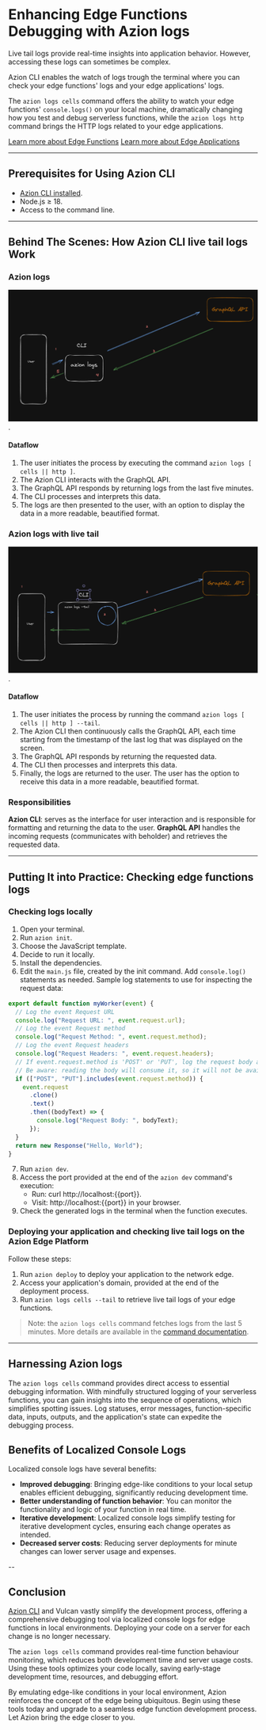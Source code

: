 # Enhancing Edge Functions Debugging with Azion logs

Live tail logs provide real-time insights into application behavior. However, accessing these logs can sometimes be complex. 

Azion CLI enables the watch of logs trough the terminal where you can check your edge functions' logs and your edge applications' logs.

The `azion logs cells` command offers the ability to watch your edge functions' `console.logs()` on your local machine, dramatically changing how you test and debug serverless functions, while the `azion logs http` command brings the HTTP logs related to your edge applications.

[Learn more about Edge Functions]()
[Learn more about Edge Applications]()


---

## Prerequisites for Using Azion CLI

- [Azion CLI installed](https://www.azion.com/en/documentation/products/azion-cli/overview/#installing-azion-cli).
- Node.js ≥ 18.
- Access to the command line.

---

## Behind The Scenes: How Azion CLI live tail logs Work

### Azion logs

![Azion logs](./logs.png "Azion logs").

#### Dataflow

1. The user initiates the process by executing the command `azion logs [ cells || http ]`.
2. The Azion CLI interacts with the GraphQL API.
3. The GraphQL API responds by returning logs from the last five minutes.
4. The CLI processes and interprets this data.
5. The logs are then presented to the user, with an option to display the data in a more readable, beautified format.

### Azion logs with live tail 

![Azion live tail logs](./live-tail.png "Azion live tail logs").

#### Dataflow

1. The user initiates the process by running the command `azion logs [ cells || http ] --tail`.
2. The Azion CLI then continuously calls the GraphQL API, each time starting from the timestamp of the last log that was displayed on the screen.
3. The GraphQL API responds by returning the requested data.
4. The CLI then processes and interprets this data.
5. Finally, the logs are returned to the user. The user has the option to receive this data in a more readable, beautified format.

### Responsibilities

**Azion CLI**: serves as the interface for user interaction and is responsible for formatting and returning the data to the user.
**GraphQL API**  handles the incoming requests (communicates with beholder) and retrieves the requested data.

---

## Putting It into Practice: Checking edge functions logs

### Checking logs locally

1.  Open your terminal.
2.  Run `azion init`.
3.  Choose the JavaScript template.
4.  Decide to run it locally.
5.  Install the dependencies.
6.  Edit the `main.js` file, created by the init command. Add `console.log()` statements as needed. Sample log statements to use for inspecting the request data:

```js
export default function myWorker(event) {
  // Log the event Request URL
  console.log("Request URL: ", event.request.url);
  // Log the event Request method
  console.log("Request Method: ", event.request.method);
  // Log the event Request headers
  console.log("Request Headers: ", event.request.headers);
  // If event.request.method is 'POST' or 'PUT', log the request body as well
  // Be aware: reading the body will consume it, so it will not be available for fetching anymore
  if (["POST", "PUT"].includes(event.request.method)) {
    event.request
      .clone()
      .text()
      .then((bodyText) => {
        console.log("Request Body: ", bodyText);
      });
  }
  return new Response("Hello, World");
}
```

7.  Run `azion dev`.
8.  Access the port provided at the end of the `azion dev` command's execution:
    - Run: curl http://localhost:{{port}}.
    - Visit: http://localhost:{{port}} in your browser.
9.  Check the generated logs in the terminal when the function executes.

### Deploying your application and checking live tail logs on the Azion Edge Platform

Follow these steps:

1.  Run `azion deploy` to deploy your application to the network edge.
2.  Access your application's domain, provided at the end of the deployment process.
3.  Run `azion logs cells --tail` to retrieve live tail logs of your edge functions.

> Note: the `azion logs cells` command fetches logs from the last 5 minutes. More details are available in the [command documentation](https://www.azion.com/en/documentation/products/azion-cli/overview/#using-azion-logs-cells).

---

## Harnessing Azion logs

The `azion logs cells` command provides direct access to essential debugging information. With mindfully structured logging of your serverless functions, you can gain insights into the sequence of operations, which simplifies spotting issues. Log statuses, error messages, function-specific data, inputs, outputs, and the application's state can expedite the debugging process.

## Benefits of Localized Console Logs

Localized console logs have several benefits:

- **Improved debugging**: Bringing edge-like conditions to your local setup enables efficient debugging, significantly reducing development time.
- **Better understanding of function behavior**: You can monitor the functionality and logic of your function in real time.
- **Iterative development**: Localized console logs simplify testing for iterative development cycles, ensuring each change operates as intended.
- **Decreased server costs**: Reducing server deployments for minute changes can lower server usage and expenses.

--

## Conclusion

[Azion CLI](https://www.azion.com/en/documentation/products/azion-cli/overview/) and Vulcan vastly simplify the development process, offering a comprehensive debugging tool via localized console logs for edge functions in local environments. Deploying your code on a server for each change is no longer necessary.

The `azion logs cells` command provides real-time function behaviour monitoring, which reduces both development time and server usage costs. Using these tools optimizes your code locally, saving early-stage development time, resources, and debugging effort.

By emulating edge-like conditions in your local environment, Azion reinforces the concept of the edge being ubiquitous. Begin using these tools today and upgrade to a seamless edge function development process. Let Azion bring the edge closer to you.
